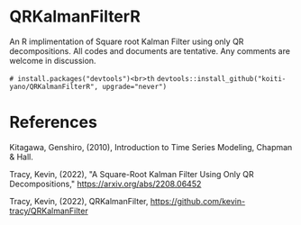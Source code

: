 # QRKalmanFilterR
An R implimentation of Square root Kalman Filter using only QR decompositions. All codes and documents are tentative. Any comments are welcome in discussion.

`# install.packages("devtools")<br>th`
`devtools::install_github("koiti-yano/QRKalmanFilterR", upgrade="never")`

# References
Kitagawa, Genshiro, (2010), Introduction to Time Series Modeling, Chapman & Hall.

Tracy, Kevin, (2022), "A Square-Root Kalman Filter Using Only QR Decompositions," https://arxiv.org/abs/2208.06452

Tracy, Kevin, (2022), QRKalmanFilter, 
https://github.com/kevin-tracy/QRKalmanFilter
